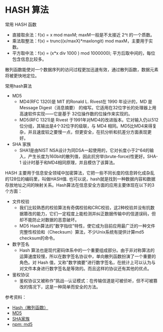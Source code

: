 # HASH 算法

常用 HASH 函数

- 直接取余法：f(x) = x mod maxM; maxM一般是不太接近 2^t 的一个质数。
- 乘法取整法：f(x) = trunc((x/maxX)*maxlongit) mod maxM，主要用于实数。
- 平方取中法：f(x) = (x*x div 1000 ) mod 1000000); 平方后取中间的，每位包含信息比较多。

散列函数能使对一个数据序列的访问过程更加迅速有效，通过散列函数，数据元素将被更快地定位。

常用hash算法

- MD5
  - MD4(RFC 1320)是 MIT 的Ronald L. Rivest在 1990 年设计的，MD 是 Message Digest（消息摘要） 的缩写。它适用在32位字长的处理器上用高速软件实现——它是基于 32位操作数的位操作来实现的。
  - MD5(RFC 1321)是 Rivest 于1991年对MD4的改进版本。它对输入仍以512位分组，其输出是4个32位字的级联，与 MD4 相同。MD5比MD4来得复杂，并且速度较之要慢一点，但更安全，在抗分析和抗差分方面表现更好。
- SHA 家族
  - SHA1是由NIST NSA设计为同DSA一起使用的，它对长度小于2^64的输入，产生长度为160bit的散列值，因此抗穷举(brute-force)性更好。SHA-1 设计时基于和MD4相同原理，并且模仿了该算法。

HASH 主要用于信息安全领域中加密算法，它把一些不同长度的信息转化成杂乱的128位的编码里，叫做HASH值. 也可以说，hash就是找到一种数据内容和数据存放地址之间的映射关系。Hash算法在信息安全方面的应用主要体现在以下的3个方面：

- 文件校验
  - 我们比较熟悉的校验算法有奇偶校验和CRC校验，这2种校验并没有抗数据篡改的能力，它们一定程度上能检测并纠正数据传输中的信道误码，但却不能防止对数据的恶意破坏。
  - MD5 Hash算法的"数字指纹"特性，使它成为目前应用最广泛的一种文件完整性校验和（Checksum）算法，不少Unix系统有提供计算md5 checksum的命令。
- 数字签名
  - Hash 算法也是现代密码体系中的一个重要组成部分。由于非对称算法的运算速度较慢，所以在数字签名协议中，单向散列函数扮演了一个重要的角色。对 Hash 值，又称"数字摘要"进行数字签名，在统计上可以认为与对文件本身进行数字签名是等效的。而且这样的协议还有其他的优点。
- 鉴权协议
  - 鉴权协议又被称作"挑战--认证模式：在传输信道是可被侦听，但不可被篡改的情况下，这是一种简单而安全的方法。

参考资料：

- [Hash（散列函数）](https://baike.baidu.com/item/Hash/390310)
- [MD5](https://baike.baidu.com/item/MD5)
- [SHA家族](https://baike.baidu.com/item/SHA%E5%AE%B6%E6%97%8F/9849595)
- [npm: md5](https://www.npmjs.com/package/md5)

